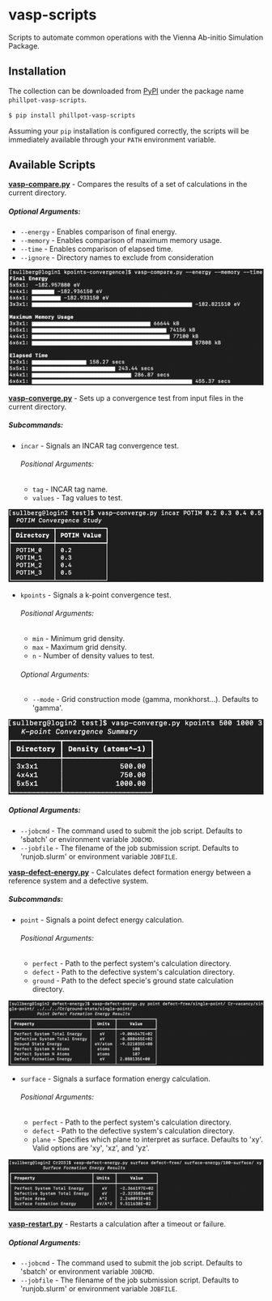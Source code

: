 # vasp-scripts
Scripts to automate common operations with the Vienna Ab-initio Simulation Package.


## Installation

The collection can be downloaded from [PyPI](https://pypi.org/project/phillpot-vasp-scripts/) under the package name `phillpot-vasp-scripts`.

```bash
$ pip install phillpot-vasp-scripts
```
Assuming your `pip` installation is configured correctly, the scripts will be immediately available through your `PATH` environment variable.


## Available Scripts

__[vasp-compare.py](scripts/vasp-compare.py)__ - Compares the results of a set of calculations in the current directory.

##### Optional Arguments:
* `--energy` - Enables comparison of final energy.
* `--memory` - Enables comparison of maximum memory usage.
* `--time` - Enables comparison of elapsed time.
* `--ignore` - Directory names to exclude from consideration

![](assets/vasp_compare.png)


__[vasp-converge.py](scripts/vasp-converge.py)__ - Sets up a convergence test from input files in the current directory.

##### Subcommands:
* `incar` - Signals an INCAR tag convergence test.

    ###### Positional Arguments:
    * `tag` - INCAR tag name.
    * `values` - Tag values to test.

![](assets/vasp_converge_incar.png)

* `kpoints` - Signals a k-point convergence test.
    
    ###### Positional Arguments:
    * `min` - Minimum grid density.
    * `max` - Maximum grid density.
    * `n` - Number of density values to test.

    ###### Optional Arguments:
    * `--mode` - Grid construction mode (gamma, monkhorst...). Defaults to 'gamma'.

![](assets/vasp_converge_kpoints.png)

##### Optional Arguments:
* `--jobcmd` - The command used to submit the job script. Defaults to 'sbatch' or environment variable `JOBCMD`.
* `--jobfile` - The filename of the job submission script. Defaults to 'runjob.slurm' or environment variable `JOBFILE`.


__[vasp-defect-energy.py](scripts/vasp-defect-energy.py)__ - Calculates defect formation energy between a reference system and a defective system.

##### Subcommands:
* `point` - Signals a point defect energy calculation.

    ###### Positional Arguments:
    * `perfect` - Path to the perfect system's calculation directory.
    * `defect` - Path to the defective system's calculation directory.
    * `ground` - Path to the defect specie's ground state calculation directory.

![](assets/vasp_defect_energy_point.png)

* `surface` - Signals a surface formation energy calculation.

    ###### Positional Arguments:
    * `perfect` - Path to the perfect system's calculation directory.
    * `defect` - Path to the defective system's calculation directory.
    * `plane` - Specifies which plane to interpret as surface. Defaults to 'xy'. Valid options are 'xy', 'xz', and 'yz'.

![](assets/vasp_defect_energy_surface.png)


__[vasp-restart.py](scripts/vasp-defect-energy.py)__ - Restarts a calculation after a timeout or failure.

##### Optional Arguments:
* `--jobcmd` - The command used to submit the job script. Defaults to 'sbatch' or environment variable `JOBCMD`.
* `--jobfile` - The filename of the job submission script. Defaults to 'runjob.slurm' or environment variable `JOBFILE`.